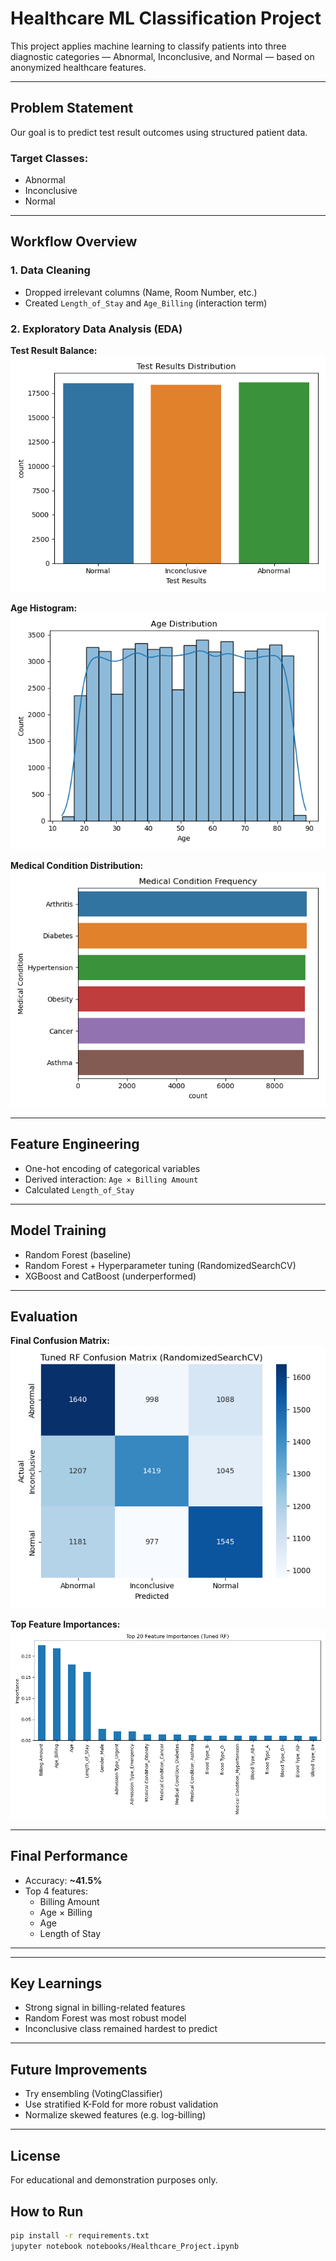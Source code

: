 # Healthcare ML Classification Project

This project applies machine learning to classify patients into three diagnostic categories — Abnormal, Inconclusive, and Normal — based on anonymized healthcare features.

---

## Problem Statement

Our goal is to predict test result outcomes using structured patient data.

### Target Classes:
- Abnormal
- Inconclusive
- Normal

---

## Workflow Overview

### 1. Data Cleaning
- Dropped irrelevant columns (Name, Room Number, etc.)
- Created `Length_of_Stay` and `Age_Billing` (interaction term)

### 2. Exploratory Data Analysis (EDA)

**Test Result Balance:**  
![Test Results](https://github.com/chazbrahma/Health_Classification_model/blob/main/Plots/test_results_distribution%20(1).png?raw=true)

**Age Histogram:**  
![Age Histogram](https://github.com/chazbrahma/Health_Classification_model/blob/main/Plots/age_distribution.png?raw=true)

**Medical Condition Distribution:**  
![Medical Conditions](https://github.com/chazbrahma/Health_Classification_model/blob/main/Plots/medical_condition_distribution.png?raw=true)

---

## Feature Engineering

- One-hot encoding of categorical variables
- Derived interaction: `Age × Billing Amount`
- Calculated `Length_of_Stay`

---

## Model Training

- Random Forest (baseline)
- Random Forest + Hyperparameter tuning (RandomizedSearchCV)
- XGBoost and CatBoost (underperformed)

---

## Evaluation

**Final Confusion Matrix:**  
![Confusion Matrix](https://github.com/chazbrahma/Health_Classification_model/blob/main/Plots/confusion_matrix_rf_randomized%20(1).png?raw=true)

**Top Feature Importances:**  
![Feature Importance](https://github.com/chazbrahma/Health_Classification_model/blob/main/Plots/feature_importance_tuned_rf%20(1).png?raw=true)

---

## Final Performance

- Accuracy: **~41.5%**
- Top 4 features:
  - Billing Amount
  - Age × Billing
  - Age
  - Length of Stay

---


---

## Key Learnings

- Strong signal in billing-related features
- Random Forest was most robust model
- Inconclusive class remained hardest to predict

---

## Future Improvements

- Try ensembling (VotingClassifier)
- Use stratified K-Fold for more robust validation
- Normalize skewed features (e.g. log-billing)

---

##  License

For educational and demonstration purposes only.


## How to Run

```bash
pip install -r requirements.txt
jupyter notebook notebooks/Healthcare_Project.ipynb





